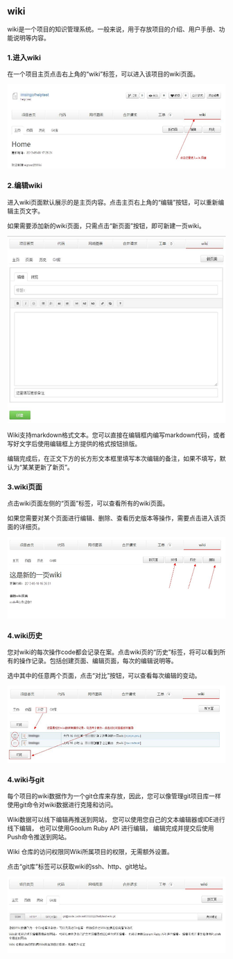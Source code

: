 ﻿## wiki


wiki是一个项目的知识管理系统。一般来说，用于存放项目的介绍、用户手册、功能说明等内容。
### 1.进入wiki

在一个项目主页点击右上角的“wiki”标签，可以进入该项目的wiki页面。

![alt 进入wiki](images/FAQ_2_5_1.jpg "进入wiki")
 

### 2.编辑wiki

进入wiki页面默认展示的是主页内容。点击主页右上角的“编辑”按钮，可以重新编辑主页文字。

如果需要添加新的wiki页面，只需点击“新页面”按钮，即可新建一页wiki。 


![alt 编辑wiki](images/FAQ_2_5_2.jpg "编辑wiki")

Wiki支持markdown格式文本。您可以直接在编辑框内编写markdown代码，或者写好文字后使用编辑框上方提供的格式按钮排版。

编辑完成后，在正文下方的长方形文本框里填写本次编辑的备注，如果不填写，默认为“某某更新了新页”。

### 3.wiki页面

点击wiki页面左侧的“页面”标签，可以查看所有的wiki页面。

如果您需要对某个页面进行编辑、删除、查看历史版本等操作，需要点击进入该页面的详细页。

![alt wiki详细页](images/FAQ_2_5_3.jpg "wiki详细页")

### 4.wiki历史

您对wiki的每次操作code都会记录在案。点击wiki页的“历史”标签，将可以看到所有的操作记录。包括创建页面、编辑页面，每次的编辑说明等。
 
选中其中的任意两个页面，点击“对比”按钮，可以查看每次编辑的变动。

![alt wiki历史页](images/FAQ_2_5_4.jpg "wiki历史页")

### 4.wiki与git

每个项目的wiki数据作为一个git仓库来存放，因此，您可以像管理git项目库一样使用git命令对wiki数据进行克隆和访问。

Wiki数据可以线下编辑再推送到网站， 您可以使用您自己的文本编辑器或IDE进行线下编辑， 也可以使用Goolum Ruby API 进行编辑， 编辑完成并提交后使用Push命令推送到网站。

Wiki 仓库的访问权限同Wiki所属项目的权限，无需额外设置。

点击“git库”标签可以获取wiki的ssh、http、git地址。

![alt wiki与git](images/FAQ_2_5_5.jpg "wiki与git")